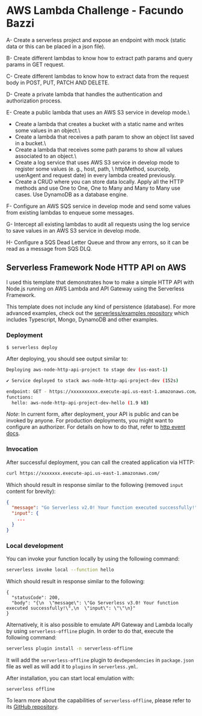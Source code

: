 <!--
title: 'AWS Simple HTTP Endpoint example in NodeJS'
description: 'This template demonstrates how to make a simple HTTP API with Node.js running on AWS Lambda and API Gateway using the Serverless Framework.'
layout: Doc
framework: v3
platform: AWS
language: nodeJS
authorLink: 'https://github.com/serverless'
authorName: 'Serverless, inc.'
authorAvatar: 'https://avatars1.githubusercontent.com/u/13742415?s=200&v=4'
-->

# AWS Lambda Challenge - Facundo Bazzi

A- Create a serverless project and expose an endpoint with mock (static data or this can be placed in a json file).

B- Create different lambdas to know how to extract path params and query params in GET request.

C- Create different lambdas to know how to extract data from the request body in POST, PUT, PATCH AND DELETE.

D- Create a private lambda that handles the authentication and authorization process.

E- Create a public lambda that uses an AWS S3 service in develop mode.\
  * Create a lambda that creates a bucket with a static name and writes some values in an object.\
  * Create a lambda that receives a path param to show an object list saved in a bucket.\
  * Create a lambda that receives some path params to show all values associated to an object.\
  * Create a log service that uses AWS S3 service in develop mode to register some values (e. g., host, path,  \    httpMethod, sourceIp, userAgent and request date) in every lambda created previously.
  * Create a CRUD where you can store data locally. Apply all the HTTP methods and use One to One, One to Many and Many to Many use cases. Use DynamoDB as a database engine.

F- Configure an AWS SQS service in develop mode and send some values from existing lambdas to enqueue some messages.

G- Intercept all existing lambdas to audit all requests using the log service to save values in an AWS S3 service in develop mode.

H- Configure a SQS Dead Letter Queue and throw any errors, so it can be read as a message from SQS DLQ.

## Serverless Framework Node HTTP API on AWS

I used this template that demonstrates how to make a simple HTTP API with Node.js running on AWS Lambda and API Gateway using the Serverless Framework.

This template does not include any kind of persistence (database). For more advanced examples, check out the [serverless/examples repository](https://github.com/serverless/examples/) which includes Typescript, Mongo, DynamoDB and other examples.

### Deployment

```
$ serverless deploy
```

After deploying, you should see output similar to:

```bash
Deploying aws-node-http-api-project to stage dev (us-east-1)

✔ Service deployed to stack aws-node-http-api-project-dev (152s)

endpoint: GET - https://xxxxxxxxxx.execute-api.us-east-1.amazonaws.com/
functions:
  hello: aws-node-http-api-project-dev-hello (1.9 kB)
```

_Note_: In current form, after deployment, your API is public and can be invoked by anyone. For production deployments, you might want to configure an authorizer. For details on how to do that, refer to [http event docs](https://www.serverless.com/framework/docs/providers/aws/events/apigateway/).

### Invocation

After successful deployment, you can call the created application via HTTP:

```bash
curl https://xxxxxxx.execute-api.us-east-1.amazonaws.com/
```

Which should result in response similar to the following (removed `input` content for brevity):

```json
{
  "message": "Go Serverless v2.0! Your function executed successfully!",
  "input": {
    ...
  }
}
```

### Local development

You can invoke your function locally by using the following command:

```bash
serverless invoke local --function hello
```

Which should result in response similar to the following:

```
{
  "statusCode": 200,
  "body": "{\n  \"message\": \"Go Serverless v3.0! Your function executed successfully!\",\n  \"input\": \"\"\n}"
}
```


Alternatively, it is also possible to emulate API Gateway and Lambda locally by using `serverless-offline` plugin. In order to do that, execute the following command:

```bash
serverless plugin install -n serverless-offline
```

It will add the `serverless-offline` plugin to `devDependencies` in `package.json` file as well as will add it to `plugins` in `serverless.yml`.

After installation, you can start local emulation with:

```
serverless offline
```

To learn more about the capabilities of `serverless-offline`, please refer to its [GitHub repository](https://github.com/dherault/serverless-offline).
